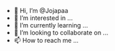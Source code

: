 - 👋 Hi, I’m @Jojapaa
- 👀 I’m interested in ...
- 🌱 I’m currently learning ...
- 💞️ I’m looking to collaborate on ...
- 📫 How to reach me ...

<!---
Jojapaa/Jojapaa is a ✨ special ✨ repository because its `README.md` (this file) appears on your GitHub profile.
You can click the Preview link to take a look at your changes.
--->
